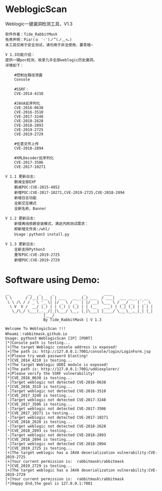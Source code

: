 # WeblogicScan
Weblogic一键漏洞检测工具，V1.3

	软件作者：Tide_RabbitMask
	免责声明：Pia!(ｏ ‵-′)ノ”(ノ﹏<。)
	本工具仅用于安全测试，请勿用于非法使用，要乖哦~
	
	V 1.3功能介绍：
	提供一键poc检测，收录几乎全部weblogic历史漏洞。
	详情如下：
	
        #控制台路径泄露
        Console  
        
        #SSRF：
        CVE-2014-4210      
        
        #JAVA反序列化
        CVE-2016-0638  
        CVE-2016-3510   
        CVE-2017-3248   
        CVE-2018-2628 
        CVE-2018-2893
        CVE-2019-2725
        CVE-2019-2729
        
        #任意文件上传
        CVE-2018-2894   
        
        #XMLDecoder反序列化
        CVE-2017-3506
        CVE-2017-10271 
        
    V 1.1 更新日志:
        删减全部EXP
        删减POC:CVE-2015-4852
        新增POC:CVE-2017-10271,CVE-2019-2725,CVE-2018-2894
        新增日志功能
        全新交互模式
        全新名称、Banner
	
    V 1.2 更新日志:	
        新增离线依赖安装模式，满足内网测试需求：
        即新增文件夹:/whl/
        Usage：python3 install.py

    V 1.3 更新日志:	
        全新支持Python3
        重写POC:CVE-2019-2725
        新增POC:CVE-2019-2729

Software using Demo:	
===
	__        __   _     _             _        ____
	\ \      / /__| |__ | | ___   __ _(_) ___  / ___|  ___ __ _ _ __
	 \ \ /\ / / _ \ '_ \| |/ _ \ / _` | |/ __| \___ \ / __/ _` | '_ \
	  \ V  V /  __/ |_) | | (_) | (_| | | (__   ___) | (_| (_| | | | |
	   \_/\_/ \___|_.__/|_|\___/ \__, |_|\___| |____/ \___\__,_|_| |_|
				     |___/
				     By Tide_RabbitMask | V 1.3

	Welcome To WeblogicScan !!!
	Whoami：rabbitmask.github.io
	Usage: python3 WeblogicScan [IP] [PORT]
	[*]Console path is testing...
	[+]The target Weblogic console address is exposed!
	[+]The path is: http://127.0.0.1:7001/console/login/LoginForm.jsp
	[+]Please try weak password blasting!
	[*]CVE_2014_4210 is testing...
	[+]The target Weblogic UDDI module is exposed!
	[+]The path is: http://127.0.0.1:7001/uddiexplorer/
	[+]Please verify the SSRF vulnerability!
	[*]CVE_2016_0638 is testing...
	[-]Target weblogic not detected CVE-2016-0638
	[*]CVE_2016_3510 is testing...
	[-]Target weblogic not detected CVE-2016-3510
	[*]CVE_2017_3248 is testing...
	[-]Target weblogic not detected CVE-2017-3248
	[*]CVE_2017_3506 is testing...
	[-]Target weblogic not detected CVE-2017-3506
	[*]CVE_2017_10271 is testing...
	[-]Target weblogic not detected CVE-2017-10271
	[*]CVE_2018_2628 is testing...
	[-]Target weblogic not detected CVE-2018-2628
	[*]CVE_2018_2893 is testing...
	[-]Target weblogic not detected CVE-2018-2893
	[*]CVE_2018_2894 is testing...
	[-]Target weblogic not detected CVE-2018-2894
	[*]CVE_2019_2725 is testing...
	[+]The target weblogic has a JAVA deserialization vulnerability:CVE-2019-2725
	[+]Your current permission is:  rabbitmask\rabbitmask
	[*]CVE_2019_2729 is testing...
	[+]The target weblogic has a JAVA deserialization vulnerability:CVE-2019-2729
	[+]Your current permission is:  rabbitmask\rabbitmask
	[*]Happy End,the goal is 127.0.0.1:7001	

